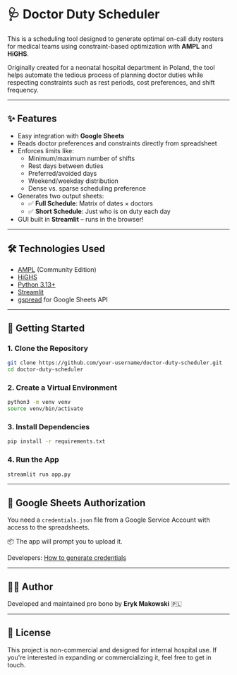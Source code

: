 # 🩺 Doctor Duty Scheduler

This is a scheduling tool designed to generate optimal on-call duty rosters for medical teams using constraint-based optimization with **AMPL** and **HiGHS**.

Originally created for a neonatal hospital department in Poland, the tool helps automate the tedious process of planning doctor duties while respecting constraints such as rest periods, cost preferences, and shift frequency.

---

## ✨ Features

- Easy integration with **Google Sheets**
- Reads doctor preferences and constraints directly from spreadsheet
- Enforces limits like:
  - Minimum/maximum number of shifts
  - Rest days between duties
  - Preferred/avoided days
  - Weekend/weekday distribution
  - Dense vs. sparse scheduling preference
- Generates two output sheets:
  - ✅ **Full Schedule**: Matrix of dates × doctors
  - ✅ **Short Schedule**: Just who is on duty each day
- GUI built in **Streamlit** – runs in the browser!

---

## 🛠️ Technologies Used

- [AMPL](https://ampl.com/) (Community Edition)
- [HiGHS](https://highs.dev/)
- [Python 3.13+](https://www.python.org/)
- [Streamlit](https://streamlit.io/)
- [gspread](https://github.com/burnash/gspread) for Google Sheets API

---

## 🚀 Getting Started

### 1. Clone the Repository

```bash
git clone https://github.com/your-username/doctor-duty-scheduler.git
cd doctor-duty-scheduler
```

### 2. Create a Virtual Environment

```bash
python3 -m venv venv
source venv/bin/activate
```

### 3. Install Dependencies

```bash
pip install -r requirements.txt
```

### 4. Run the App

```bash
streamlit run app.py
```

---

## 🔐 Google Sheets Authorization

You need a `credentials.json` file from a Google Service Account with access to the spreadsheets.

📦 The app will prompt you to upload it.

Developers: [How to generate credentials](https://developers.google.com/workspace/guides/create-credentials)

---

## 👨‍⚕️ Author

Developed and maintained pro bono by **Eryk Makowski** 🇵🇱

---

## 🧪 License

This project is non-commercial and designed for internal hospital use. If you're interested in expanding or commercializing it, feel free to get in touch.

